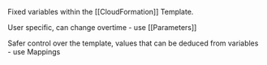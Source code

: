 
Fixed variables within the [[CloudFormation]] Template.

User specific, can change overtime - use [[Parameters]]

Safer control over the template, values that can be deduced from variables - use Mappings